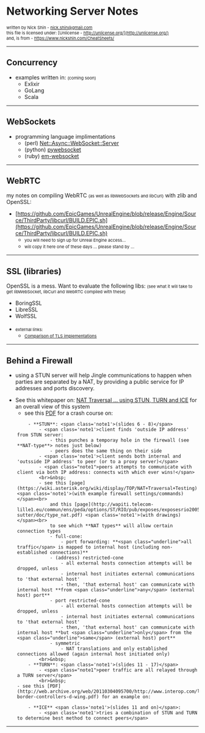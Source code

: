<style>
ul ul ul ul ul, .note1    { font-size: 11px; }
pre                       { margin-left: 2em; }
.markdown-body pre code   { font-size: 80%; }
.underline                { text-decoration: underline; }
</style>

# Networking Server Notes

<span class="note1">written by Nick Shin - nick.shin@gmail.com<br>
this file is licensed under: [Unlicense - http://unlicense.org/](http://unlicense.org/)<br>
and, is from - <https://www.nickshin.com/CheatSheets/></span>


* * *
## Concurrency

<!--
[//] # ( https://en.wikipedia.org/wiki/List_of_concurrent_and_parallel_programming_languages )
-->

- examples written in: <span class='note1'>(coming soon)</span>
	- Exlixir
	- GoLang
	- Scala

* * *
## WebSockets

- programming language implimentations
	- (perl) [Net::Async::WebSocket::Server](http://search.cpan.org/dist/Net-Async-WebSocket/lib/Net/Async/WebSocket/Server.pm)
	- (python) [pywebsocket](http://code.google.com/p/pywebsocket/)
	- (ruby) [em-websocket](https://github.com/igrigorik/em-websocket)

* * *
## WebRTC

my notes on compiling WebRTC <span class='note1'>(as well as libWebSockets and libCurl)</span> with zlib and OpenSSL:
- [https://github.com/EpicGames/UnrealEngine/blob/release/Engine/Source/ThirdParty/libcurl/BUILD.EPIC.sh](https://github.com/EpicGames/UnrealEngine/blob/release/Engine/Source/ThirdParty/libcurl/BUILD.EPIC.sh)
	- <span class="note1">you will need to sign up for Unreal Engine access...</span>
	- <span class="note1">will copy it here one of these days ... please stand by ...</span>

* * *
## SSL (libraries)

OpenSSL is a mess.  Want to evaluate the following libs:
<span class='note1'>(see what it will take to get libWebSocket, libCurl and WebRTC compiled with these)</span>
- BoringSSL
- LibreSSL
- WolfSSL
<br>&nbsp;
- <span class="note1">external links:</span>
	- <span class="note1">[Comparison of TLS implementations](https://en.wikipedia.org/wiki/Comparison_of_TLS_implementations)</span>

* * *
## Behind a Firewall

- using a STUN server will help Jingle communications to happen when parties are separated
	by a NAT, by providing a public service for IP addresses and ports discovery.

<!--
[//] # ( 	- asterisk                                                                                                     )
[//] # ( 	- ejabberd                                                                                                     )
[//] # ( 		- configure listening module:                                                                              )
[//] # ( ```erlang                                                                                                         )
[//] # ( {listen,                                                                                                          )
[//] # ( 	[                                                                                                              )
[//] # ( 		...                                                                                                        )
[//] # ( 		{ {3478, udp}, ejabberd_stun, [] },                                                                        )
[//] # ( 		{3478, ejabberd_stun, []}, %% TCP!!!                                                                       )
[//] # ( 		{5349, ejabberd_stun, [{certfile, "/etc/ejabberd/server.pem"}]}, %% TCP!!!                                 )
[//] # ( 		...                                                                                                        )
[//] # ( 	]                                                                                                              )
[//] # ( }                                                                                                                 )
[//] # ( ```                                                                                                               )

[//] # ( 		- and configure DNS SRV records properly so clients can easily discover STUN server from your XMPP domain: )
[//] # ( ```zone                                                                                                           )
[//] # ( _stun._udp   IN SRV  0 0 3478 stun.example.com.                                                                   )
[//] # ( _stun._tcp   IN SRV  0 0 3478 stun.example.com.                                                                   )
[//] # ( _stuns._tcp  IN SRV  0 0 5349 stun.example.com.                                                                   )
[//] # ( ```                                                                                                               )
-->

- See this whitepaper on: [NAT Traversal ... using STUN, TURN and ICE](http://web.archive.org/web/20120313075557/http://www.voiptraversal.com/) for an overall view of this system
	- see this [PDF](http://www.viagenie.ca/publications/2008-09-24-astricon-stun-turn-ice.pdf) for a crash course on:
<!--
[//] # ( <span class='note1'>(by Simon Perreault)</span> )
-->
		- **STUN**: <span class='note1'>(slides 6 - 8)</span>
			- <span class='note1'>client finds 'outside IP address' from STUN server:
				- this punches a temporay hole in the firewall (see **NAT-type**> notes just below)
				- peers does the same thing on their side
			- <span class='note1'>client sends both internal and 'outsside IP address' to peer (or to a proxy server)</span>
			- <span class="note1">peers attempts to communicate with client via both IP address: connects with which ever wins!</span>
			<br>&nbsp;
			- see this [page](https://wiki.asterisk.org/wiki/display/TOP/NAT+Traversal+Testing) <span class='note1'>(with example firewall settings/commands)</span><br>
				and this [page](http://wapiti.telecom-lille1.eu/commun/ens/peda/options/ST/RIO/pub/exposes/exposesrio2005ttnfa2006/butin-sutter/doc/type_nat.pdf) <span class='note1'>(with drawings)</span><br>
				to see which **NAT types** will allow certain connection types
				- full-cone:
					- port forwarding: **<span class="underline">all traffic</span> is mapped to internal host (including non-established connections)**
				- (address) restricted-cone
					- all external hosts connection attempts will be dropped, unless
					- internal host initiates external communications to 'that external host'
					- then, 'that external host' can communicate with internal host **from <span class="underline">any</span> (external host) port**
				- port restricted-cone
					- all external hosts connection attempts will be dropped, unless
					- internal host initiates external communications to 'that external host'
					- then, 'that external host' can communicate with internal host **but <span class="underline">only</span> from the <span class="underline">same</span> (external host) port**
				- symmetric
					- NAT translations and only established connections allowed (again internal host initiated only)
			<br>&nbsp;
		- **TURN**: <span class='note1'>(slides 11 - 17)</span>
			- <span class="note1">peer traffic are all relayed through a TURN server</span>
			<br>&nbsp;
	- see this [PDF](http://web.archive.org/web/20110304095700/http://www.interop.com/lasvegas/2006/presentations/downloads/session-border-controllers-d-wing.pdf) for an example on:
<!--
[//] # ( <span class='note1'>(by Dan Wing)</span> )
-->
		- **ICE** <span class='note1'>(slides 11 and on)</span>:
			- <span class='note1'>tries a combination of STUN and TURN to determine best method to connect peers</span>

* * *

